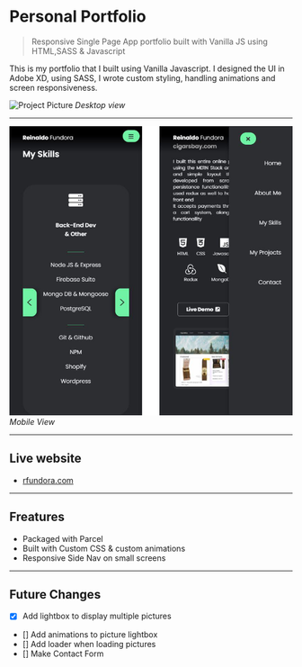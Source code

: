 # Personal Portfolio 
> Responsive Single Page App portfolio built with Vanilla JS using HTML,SASS & Javascript

This is my portfolio that I built using Vanilla Javascript. I designed the UI in Adobe XD, using SASS, I wrote custom styling, handling animations and screen responsiveness.
<!-- Portfolio Image -->
![Project Picture](/img/projects/portfolio-project/portfolio1JPG)
*Desktop view*
- - - 

![Project Picture](/img/projects/portfolio-project/portfolio2.JPG)
*Mobile View*
- - - 

## Live website 
* [rfundora.com](https://rfundora.com "My personal portfolio")

- - - 

## Freatures
* Packaged with Parcel 
* Built with Custom CSS & custom animations
* Responsive Side Nav on small screens

- - - 

## Future Changes 
* [x] Add lightbox to display multiple pictures
* [] Add animations to picture lightbox
* [] Add loader when loading pictures
* [] Make Contact Form 



